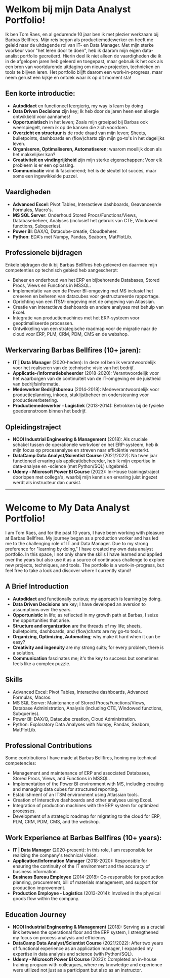 # Welkom bij mijn Data Analyst Portfolio!
Ik ben Tom Raes, en al gedurende 10 jaar ben ik met plezier werkzaam bij Barbas Bellfires. Mijn reis begon als productiemedewerker en heeft me geleid naar de uitdagende rol van IT- en Data Manager. Met mijn sterke voorkeur voor "het leren door te doen", heb ik daarom mijn eigen data-analist portfolio gecreëerd. Hierin deel ik niet alleen de vaardigheden die ik in de afgelopen jaren heb geleerd en toegepast, maar gebruik ik het ook als een bron van voortdurende uitdaging om nieuwe projecten, technieken en tools te blijven leren. Het portfolio blijft daarom een work-in-progress, maar neem gerust een kijkje en ontdek waar ik op dit moment sta! 

## Een korte introductie:
  - **Autodidact** en functioneel leergierig, my way is learn by doing
  - **Data Driven Decisions** zijn key; Ik heb door de jaren heen een allergie ontwikkeld voor aannames!
  - **Opportunistisch** in het leven; Zoals mijn groeipad bij Barbas ook weerspiegelt, neem ik op de kansen die zich voordoen. 
  - **Overzicht en structuur** is de rode draad van mijn leven; Sheets, bulletpoints, dashboards en (flow)charts zijn mijn go-to's in het dagelijks leven.
  - **Organiseren, Optimaliseren, Automatiseren**; waarom moeilijk doen als het makkelijker kan? 
  - **Creativiteit en vindingrijkheid** zijn mijn sterke eigenschappen; Voor elk probleem is er een oplossing.
  - **Communicatie** vind ik fascinerend; het is de sleutel tot succes, maar soms een ingewikkelde puzzel.

## Vaardigheden
- **Advanced Excel**: Pivot Tables, Interactieve dashboards, Geavanceerde Formules, Macro's.
- **MS SQL Server**: Onderhoud Stored Procs/Functions/Views, Databasebeheer, Analyses (inclusief het gebruik van CTE, Windowed functions, Subqueries).
- **Power BI**: DAX/Q, Datacube-creatie, Cloudbeheer.
- **Python**: EDA's met Numpy, Pandas, Seaborn, MatPlotLib.

## Professionele bijdragen
Enkele bijdragen die ik bij Barbas Bellfires heb geleverd en daarmee mijn competenties op technisch gebied heb aangescherpt:
- Beheer en onderhoud van het ERP en bijbehorende Databases, Stored Procs, Views en Functions in MSSQL.
- Implementatie van een de Power BI-omgeving met MS inclusief het creeeren en beheren van datacubes voor gestructureerde rapportage.
- Oprichting van een ITSM-omgeving met de omgeving van Atlassian.
- Creatie van interactieve dashboards en andere analyses met behulp van Excel.
- Integratie van productiemachines met het ERP-systeem voor geoptimaliseerde processen.
- Ontwikkeling van een strategische roadmap voor de migratie naar de cloud voor ERP, PLM, CRM, PDM, CMS en de webshop.

## Werkervaring Barbas Bellfires (10+ jaren):
- **IT | Data Manager** (2020-heden): In deze rol ben ik verantwoordelijk voor het realiseren van de technische visie van het bedrijf.
- **Applicatie-/Informatiebeheerder** (2018-2020): Verantwoordelijk voor het waarborgen van de continuïteit van de IT-omgeving en de juistheid van bedrijfsinformatie.
- **Medewerker Bedrijfsbureau** (2014-2018): Medeverantwoordelijk voor productieplanning, inkoop, stuklijstbeheer en ondersteuning voor productieverbetering.
- **Productiemedewerker - Logistiek** (2013-2014): Betrokken bij de fysieke goederenstroom binnen het bedrijf.

## Opleidingstraject
- **NCOI Industrial Engineering & Management** (2018): Als cruciale schakel tussen de operationele werkvloer en het ERP-systeem, heb ik mijn focus op procesanalyse en streven naar efficiëntie versterkt.
- **DataCamp Data Analyst/Scientist Course** (2021/2022): Na twee jaar functioneel ervaring als applicatiebeheerder, heb ik mijn expertise in data-analyse en -science (met Python/SQL) uitgebreid.
- **Udemy - Microsoft Power BI Course** (2023): In-House trainingstraject doorlopen met collega's, waarbij mijn kennis en ervaring juist ingezet werdt als instructeur dan cursist. 
__________________________________________________________________________________________________________________

# Welcome to My Data Analyst Portfolio!
I am Tom Raes, and for the past 10 years, I have been working with pleasure at Barbas Bellfires. My journey began as a production worker and has led me to the challenging role of IT and Data Manager. Due to my strong preference for "learning by doing," I have created my own data analyst portfolio. In this space, I not only share the skills I have learned and applied over the years but also use it as a source of continuous challenge to explore new projects, techniques, and tools. The portfolio is a work-in-progress, but feel free to take a look and discover where I currently stand!

## A Brief Introduction
- **Autodidact** and functionally curious; my approach is learning by doing.
- **Data Driven Decisions** are key; I have developed an aversion to assumptions over the years.
- **Opportunistic** in life; as reflected in my growth path at Barbas, I seize the opportunities that arise.
- **Structure and organization** are the threads of my life; sheets, bulletpoints, dashboards, and (flow)charts are my go-to tools.
- **Organizing, Optimizing, Automating**; why make it hard when it can be easy?
- **Creativity and ingenuity** are my strong suits; for every problem, there is a solution.
- **Communication** fascinates me; it's the key to success but sometimes feels like a complex puzzle.

## Skills
- Advanced Excel: Pivot Tables, Interactive dashboards, Advanced Formulas, Macros.
- MS SQL Server: Maintenance of Stored Procs/Functions/Views, Database Administration, Analysis (including CTE, Windowed functions, Subqueries).
- Power BI: DAX/Q, Datacube creation, Cloud Administration.
- Python: Exploratory Data Analyses with Numpy, Pandas, Seaborn, MatPlotLib.

## Professional Contributions
Some contributions I have made at Barbas Bellfires, honing my technical competencies:
- Management and maintenance of ERP and associated Databases, Stored Procs, Views, and Functions in MSSQL.
- Implementation of the Power BI environment with MS, including creating and managing data cubes for structured reporting.
- Establishment of an ITSM environment using Atlassian tools.
- Creation of interactive dashboards and other analyses using Excel.
- Integration of production machines with the ERP system for optimized processes.
- Development of a strategic roadmap for migrating to the cloud for ERP, PLM, CRM, PDM, CMS, and the webshop.

## Work Experience at Barbas Bellfires (10+ years):
- **IT | Data Manager** (2020-present): In this role, I am responsible for realizing the company's technical vision.
- **Application/Information Manager** (2018-2020): Responsible for ensuring the continuity of the IT environment and the accuracy of business information.
- **Business Bureau Employee** (2014-2018): Co-responsible for production planning, procurement, bill of materials management, and support for production improvement.
- **Production Employee - Logistics** (2013-2014): Involved in the physical goods flow within the company.

## Education Journey
- **NCOI Industrial Engineering & Management** (2018): Serving as a crucial link between the operational floor and the ERP system, I strengthened my focus on process analysis and efficiency.
- **DataCamp Data Analyst/Scientist Course** (2021/2022): After two years of functional experience as an application manager, I expanded my expertise in data analysis and science (with Python/SQL).
- **Udemy - Microsoft Power BI Course** (2023): Completed an in-house training program with colleagues, where my knowledge and experience were utilized not just as a participant but also as an instructor.
